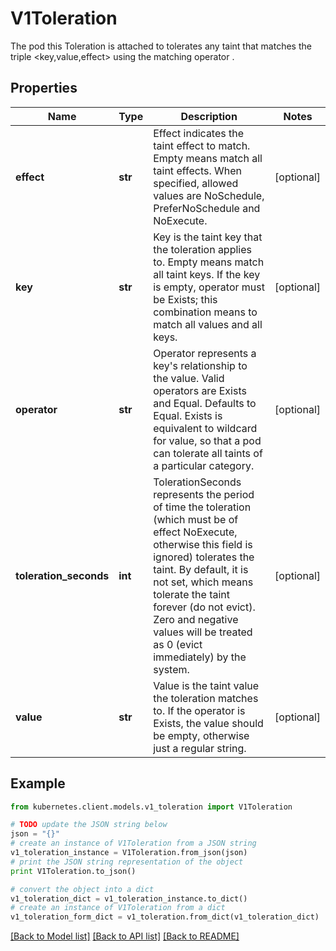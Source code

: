 # V1Toleration

The pod this Toleration is attached to tolerates any taint that matches the triple <key,value,effect> using the matching operator <operator>.

## Properties
Name | Type | Description | Notes
------------ | ------------- | ------------- | -------------
**effect** | **str** | Effect indicates the taint effect to match. Empty means match all taint effects. When specified, allowed values are NoSchedule, PreferNoSchedule and NoExecute. | [optional] 
**key** | **str** | Key is the taint key that the toleration applies to. Empty means match all taint keys. If the key is empty, operator must be Exists; this combination means to match all values and all keys. | [optional] 
**operator** | **str** | Operator represents a key&#39;s relationship to the value. Valid operators are Exists and Equal. Defaults to Equal. Exists is equivalent to wildcard for value, so that a pod can tolerate all taints of a particular category. | [optional] 
**toleration_seconds** | **int** | TolerationSeconds represents the period of time the toleration (which must be of effect NoExecute, otherwise this field is ignored) tolerates the taint. By default, it is not set, which means tolerate the taint forever (do not evict). Zero and negative values will be treated as 0 (evict immediately) by the system. | [optional] 
**value** | **str** | Value is the taint value the toleration matches to. If the operator is Exists, the value should be empty, otherwise just a regular string. | [optional] 

## Example

```python
from kubernetes.client.models.v1_toleration import V1Toleration

# TODO update the JSON string below
json = "{}"
# create an instance of V1Toleration from a JSON string
v1_toleration_instance = V1Toleration.from_json(json)
# print the JSON string representation of the object
print V1Toleration.to_json()

# convert the object into a dict
v1_toleration_dict = v1_toleration_instance.to_dict()
# create an instance of V1Toleration from a dict
v1_toleration_form_dict = v1_toleration.from_dict(v1_toleration_dict)
```
[[Back to Model list]](../README.md#documentation-for-models) [[Back to API list]](../README.md#documentation-for-api-endpoints) [[Back to README]](../README.md)


